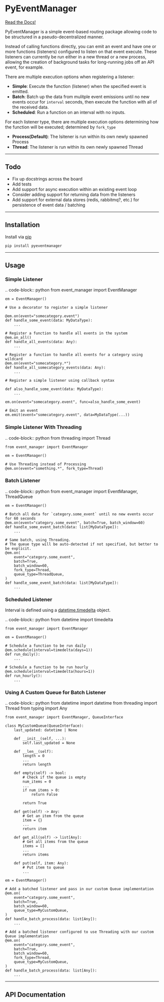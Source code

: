 # PyEventManager

[Read the Docs!](https://jeordyr.github.io/PyEventManager/)

PyEventManager is a simple event-based routing package allowing code to be structured in a pseudo-decentralized manner.

Instead of calling functions directly, you can emit an event and have one or more functions (listeners) configured to listen on that event execute. These listeners can currently be run either in a new thread or a new process, allowing the creation of background tasks for long-running jobs off an API event, for example.

There are multiple execution options when registering a listener:

* **Simple**: Execute the function (listener) when the specified event is emitted.
* **Batch**: Batch up the data from mulitple event emissions until no new events occur for `interval` seconds, then execute the function with all of the received data.
* **Scheduled**: Run a function on an interval with no inputs.

For each listener type, there are multiple execution options determining how the function will be executed; determined by `fork_type`

* **Process(Default)**: The lsitener is run within its own newly spawned Process
* **Thread**: The listener is run within its own newly spawned Thread

---

## Todo

* Fix up docstrings across the board
* Add tests
* Add support for async execution within an existing event loop
* Consider adding support for returning data from the listeners
* Add support for external data stores (redis, rabbitmq?, etc.) for persistence of event data / batching

---

## Installation

Install via [pip](https://pypi.python.org/pypi/pyeventmanager)

`pip install pyeventmanager`

---

## Usage

### Simple Listener

.. code-block:: python
    from event_manager import EventManager

    em = EventManager()

    # Use a decorator to register a simple listener

    @em.on(event="somecategory.event")
    def handle_some_event(data: MyDataType):
        ...

    # Register a function to handle all events in the system
    @em.on_all()
    def handle_all_events(data: Any):
        ...

    # Register a function to handle all events for a category using wildcard
    @em.on(event="somecategory.*")
    def handle_all_somecategory_events(data: Any):
        ...

    # Register a simple listener using callback syntax

    def also_handle_some_event(data: MyDataType):
        ...

    em.on(event="somecategory.event", func=also_handle_some_event)

    # Emit an event
    em.emit(event="somecategory.event", data=MyDataType(...))

### Simple Listener With Threading

.. code-block:: python
    from threading import Thread

    from event_manager import EventManager

    em = EventManager()

    # Use Threading instead of Processing
    @em.on(event="something.*", fork_type=Thread)

### Batch Listener

.. code-block:: python
    from event_manager import EventManager, ThreadQueue

    em = EventManager()

    # Batch all data for `category.some_event` until no new events occur for 60 seconds
    @em.on(event="category.some_event", batch=True, batch_window=60)
    def handle_some_event_batch(data: list[MyDataType]):
        ...

    # Same batch, using Threading.
    # The queue type will be auto-detected if not specified, but better to be explicit.
    @em.on(
        event="category.some_event",
        batch=True,
        batch_window=60,
        fork_type=Thread,
        queue_type=ThreadQueue,
    )
    def handle_some_event_batch(data: list[MyDataType]):
        ...

### Scheduled Listener

Interval is defined using a [datetime.timedelta](https://docs.python.org/3/library/datetime.html#timedelta-objects) object.

.. code-block:: python
    from datetime import timedelta

    from event_manager import EventManager

    em = EventManager()

    # Schedule a function to be run daily
    @em.schedule(interval=timedelta(days=1))
    def run_daily():
        ...

    # Schedule a function to be run hourly
    @em.schedule(interval=timedelta(hours=1))
    def run_hourly():
        ...

### Using A Custom Queue for Batch Listener

.. code-block:: python
    from datetime import datetime
    from threading import Thread
    from typing import Any

    from event_manager import EventManager, QueueInterface

    class MyCustomQueue(QueueInterface):
        last_updated: datetime | None

        def __init__(self, ...):
            self.last_updated = None

        def __len__(self):
            length = 0
            ...
            return length

        def empty(self) -> bool:
            # Check if the queue is empty
            num_items = 0
            ...
            if num_items > 0:
                return False

            return True

        def get(self) -> Any:
            # Get an item from the queue
            item = {}
            ...
            return item

        def get_all(self) -> list[Any]:
            # Get all items from the queue
            items = []
            ...
            return items

        def put(self, item: Any):
            # Put item to queue
            ...

    em = EventManager()

    # Add a batched listener and pass in our custom Queue implementation
    @em.on(
        event="category.some_event",
        batch=True,
        batch_window=60,
        queue_type=MyCustomQueue,
    )
    def handle_batch_process(data: list[Any]):
        ...

    # Add a batched listener configured to use Threading with our custom Queue implementation
    @em.on(
        event="category.some_event",
        batch=True,
        batch_window=60,
        fork_type=Thread,
        queue_type=MyCustomQueue,
    )
    def handle_batch_process(data: list[Any]):
        ...
---

## API Documentation